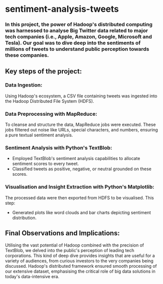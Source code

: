 # sentiment-analysis-tweets

### In this project, the power of Hadoop's distributed computing was harnessed to analyse Big Twitter data related to major tech companies (i.e., Apple, Amazon, Google, Microsoft and Tesla). Our goal was to dive deep into the sentiments of millions of tweets to understand public perception towards these companies.

## Key steps of the project:
### Data Ingestion: 
Using Hadoop's ecosystem, a CSV file containing tweets was ingested into the Hadoop Distributed File System (HDFS).

### Data Preprocessing with MapReduce: 
To cleanse and structure the data, MapReduce jobs were executed. These jobs filtered out noise like URLs, special characters, and numbers, ensuring a pure textual sentiment analysis.

### Sentiment Analysis with Python's TextBlob:
 - Employed TextBlob's sentiment analysis capabilities to allocate sentiment scores to every tweet.
 - Classified tweets as positive, negative, or neutral grounded on these scores.

### Visualisation and Insight Extraction with Python's Matplotlib: 
The processed data were then exported from HDFS to be visualised. This step:
- Generated plots like word clouds and bar charts depicting sentiment distribution.

## Final Observations and Implications:
Utilising the vast potential of Hadoop combined with the precision of TextBlob, we delved into the public's perception of leading tech corporations. This kind of deep dive provides insights that are useful for a variety of audiences, from curious investors to the very companies being discussed. Hadoop's distributed framework ensured smooth processing of our extensive dataset, emphasising the critical role of big data solutions in today's data-intensive era.
